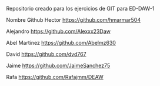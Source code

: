 Repositorio creado para los ejercicios de GIT para ED-DAW-1

Nombre              Github
Hector              https://github.com/hmarmar504

Alejandro           https://github.com/Alexxx23Daw

Abel Martinez       https://github.com/Abelmz630

David 				https://github.com/dvd767

Jaime 				https://github.com/JaimeSanchez75

Rafa				https://github.com/Rafajmm/DEAW
